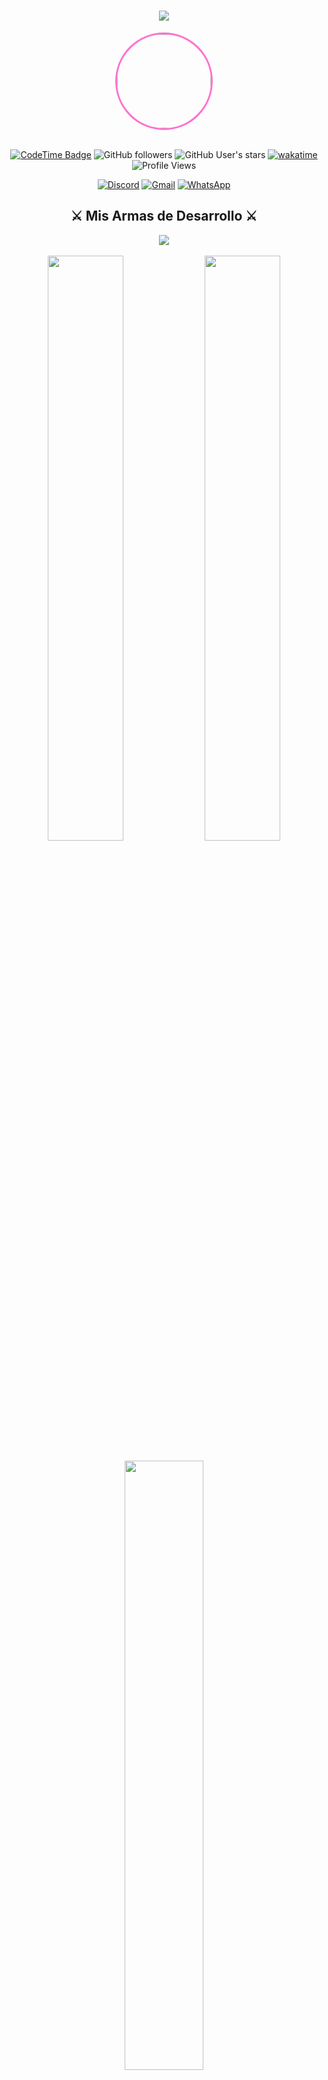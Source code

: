<h1 align="center">
  <img src="https://readme-typing-svg.herokuapp.com?font=Press+Start+2P&size=18&duration=3000&pause=1000&color=05FFA1&center=true&vCenter=true&width=435&lines=LOADING...;¡Hola+Mundo!+Soy+Jonathan;Desarrollador+Full+Stack;Bienvenido+a+mi+mundo+pixel" />
</h1>

<div align="center">
  <img src="https://github.com/ItsJhonAlex.png" width="150px" style="border-radius: 50%; border: 3px solid #FF71CE"/>
  <br><br>
  
  [![CodeTime Badge](https://img.shields.io/endpoint?style=flat&color=FF71CE&url=https%3A%2F%2Fapi.codetime.dev%2Fshield%3Fid%3D30686%26project%3D%26in=0)](https://codetime.dev)
  ![GitHub followers](https://img.shields.io/github/followers/ItsJhonAlex?style=flat&color=05FFA1)
  ![GitHub User's stars](https://img.shields.io/github/stars/ItsJhonAlex?style=flat&color=B967FF)
  [![wakatime](https://wakatime.com/badge/user/ItsJhonAlex.svg?style=flat&color=FF71CE)](https://wakatime.com/@ItsJhonAlex)
  ![Profile Views](https://komarev.com/ghpvc/?username=ItsJhonAlex&color=05FFA1&style=flat&label=VISITANTES)
  
  [![Discord](https://img.shields.io/badge/Discord-%235865F2.svg?style=flat&logo=discord&logoColor=white&color=FF71CE)](https://discord.gg/grjy37fnDB)
  [![Gmail](https://img.shields.io/badge/Gmail-%23EA4335.svg?style=flat&logo=gmail&logoColor=white&color=05FFA1)](mailto:rodrj0184@gmail.com)
  [![WhatsApp](https://img.shields.io/badge/WhatsApp-%2325D366.svg?style=flat&logo=whatsapp&logoColor=white&color=B967FF)](https://wa.me/qr/45QRAPEZFSQBP1)
</div>

<div align="center">
  <h2>⚔️ Mis Armas de Desarrollo ⚔️</h2>
  <img src="https://skillicons.dev/icons?i=angular,discord,gcp,godot,java,js,mysql,nodejs,py,github,aws,ts,sqlite,html,php,css&theme=dark&perline=8" />
</div>

<br>

<div align="center">
  <img src="https://github-readme-stats.vercel.app/api?username=ItsJhonAlex&show_icons=true&theme=synthwave&hide_border=true&bg_color=0D1117&title_color=FF71CE&icon_color=05FFA1&text_color=B967FF" width="49%" />
  <img src="https://github-readme-streak-stats.herokuapp.com/?user=ItsJhonAlex&theme=synthwave&hide_border=true&background=0D1117&ring=FF71CE&fire=05FFA1&currStreakLabel=B967FF" width="49%" />
</div>

<div align="center">
  <br>
  <img src="https://github-readme-stats.vercel.app/api/top-langs/?username=ItsJhonAlex&layout=compact&theme=synthwave&hide_border=true&bg_color=0D1117&title_color=FF71CE&text_color=B967FF" width="50%" />
</div>

<h2 align="center">🎮 Proyectos Destacados 🎮</h2>

<div align="center">
  <a href="https://github.com/ItsJhonAlex/TatianaBot">
    <img src="https://github-readme-stats.vercel.app/api/pin/?username=ItsJhonAlex&repo=TatianaBot&theme=synthwave&hide_border=true&bg_color=0D1117&title_color=FF71CE&icon_color=05FFA1" width="49%" />
  </a>
  <a href="https://github.com/ItsJhonAlex/tu-proyecto-2">
    <img src="https://github-readme-stats.vercel.app/api/pin/?username=ItsJhonAlex&repo=tu-proyecto-2&theme=synthwave&hide_border=true&bg_color=0D1117&title_color=FF71CE&icon_color=05FFA1" width="49%" />
  </a>
</div>

<br>

<div align="center">
  <h2>🏆 Logros Desbloqueados 🏆</h2>
  <img src="https://github-profile-trophy.vercel.app/?username=ItsJhonAlex&theme=radical&no-frame=true&no-bg=true&column=4&margin-w=15&margin-h=15" />
</div>

<br>

<div align="center">
  <img src="https://quotes-github-readme.vercel.app/api?type=horizontal&theme=radical" />
</div>

<br>

<div align="center">
  <img src="https://komarev.com/ghpvc/?username=ItsJhonAlex&color=FF71CE&style=pixel-square&label=VISITANTES" />
</div>
